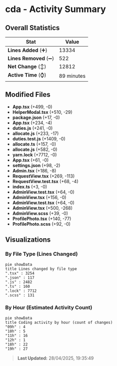 # cda - Activity Summary 

## Overall Statistics

| Stat                   | Value                                                             |
| ---------------------- | ----------------------------------------------------------------- |
| **Lines Added** (➕)   | 13334                                          |
| **Lines Removed** (➖) | 522                                        |
| **Net Change** (↕)    | 12812                |
| **Active Time** (⌚)   | 89 minutes |


## Modified Files
- **App.tsx** (+499, -0)
- **HelperModal.tsx** (+510, -29)
- **package.json** (+17, -0)
- **App.tsx** (+234, -4)
- **duties.js** (+241, -0)
- **allocate.js** (+233, -17)
- **duties.test.js** (+1409, -0)
- **allocate.ts** (+157, -0)
- **allocate.js** (+582, -0)
- **yarn.lock** (+7712, -0)
- **App.tsx** (+61, -0)
- **settings.json** (+98, -2)
- **Admin.tsx** (+186, -8)
- **RequestView.tsx** (+269, -113)
- **RequestView.test.tsx** (+68, -4)
- **index.ts** (+3, -0)
- **AdminView.test.tsx** (+64, -0)
- **AdminView.tsx** (+156, -0)
- **AdminView.test.tsx** (+64, -0)
- **AdminView.tsx** (+500, -268)
- **AdminView.scss** (+39, -0)
- **ProfilePhoto.tsx** (+140, -77)
- **ProfilePhoto.scss** (+92, -0)

## Visualizations

### By File Type (Lines Changed)

```mermaid
pie showData
title Lines changed by file type
".tsx" : 3254
".json" : 117
".js" : 2482
".ts" : 160
".lock" : 7712
".scss" : 131
```

### By Hour (Estimated Activity Count)

```mermaid
pie showData
title Coding activity by hour (count of changes)
"09h" : 4
"10h" : 5
"11h" : 16
"12h" : 1
"18h" : 22
"19h" : 27
```


> **Last Updated:** 28/04/2025, 19:35:49